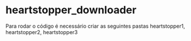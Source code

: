 # heartstopper_downloader

Para rodar o código é necessário criar as seguintes pastas heartstopper1, heartstopper2, heartstopper3
